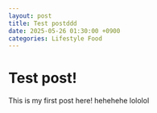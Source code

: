 ```yaml
---
layout: post
title: Test postddd
date: 2025-05-26 01:30:00 +0900
categories: Lifestyle Food
---
```

# Test post!
This is my first post here! hehehehe lololol
